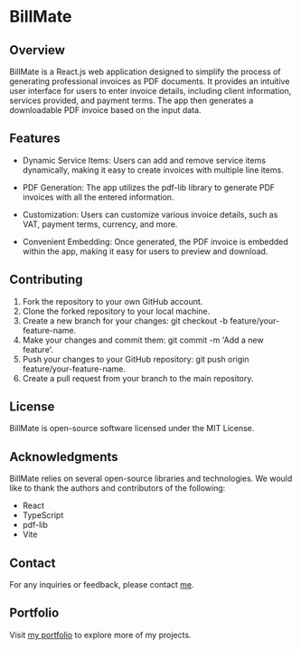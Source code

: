 # BillMate

## Overview

BillMate is a React.js web application designed to simplify the process of generating professional invoices as PDF documents. It provides an intuitive user interface for users to enter invoice details, including client information, services provided, and payment terms. The app then generates a downloadable PDF invoice based on the input data.

## Features

- Dynamic Service Items: Users can add and remove service items dynamically, making it easy to create invoices with multiple line items.

- PDF Generation: The app utilizes the pdf-lib library to generate PDF invoices with all the entered information.

- Customization: Users can customize various invoice details, such as VAT, payment terms, currency, and more.

- Convenient Embedding: Once generated, the PDF invoice is embedded within the app, making it easy for users to preview and download.

## Contributing

1. Fork the repository to your own GitHub account.
2. Clone the forked repository to your local machine.
3. Create a new branch for your changes: git checkout -b feature/your-feature-name.
4. Make your changes and commit them: git commit -m 'Add a new feature'.
5. Push your changes to your GitHub repository: git push origin feature/your-feature-name.
6. Create a pull request from your branch to the main repository.

## License

BillMate is open-source software licensed under the MIT License.

## Acknowledgments

BillMate relies on several open-source libraries and technologies. We would like to thank the authors and contributors of the following:

- React
- TypeScript
- pdf-lib
- Vite

## Contact

For any inquiries or feedback, please contact [me](mailto:joansegoviadev@pm.me).

## Portfolio

Visit [my portfolio](https://joansegovia.com/) to explore more of my projects.

